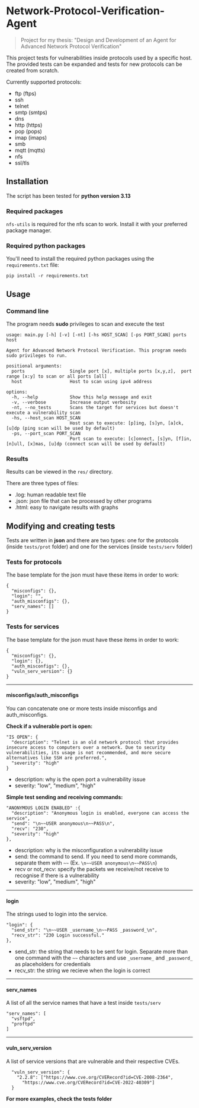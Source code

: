 # Network-Protocol-Verification-Agent

> Project for my thesis: "Design and Development of an Agent for Advanced Network Protocol Verification"

This project tests for vulnerabilities inside protocols used by a specific host. The provided tests can be expanded and tests for new protocols can be created from scratch.

Currently supported protocols: 
- ftp (ftps)
- ssh
- telnet
- smtp (smtps)
- dns
- http (https)
- pop (pops)
- imap (imaps)
- smb
- mqtt (mqtts)
- nfs
- ssl/tls

## Installation

The script has been tested for **python version 3.13**

### Required packages

`nfs-utils` is required for the nfs scan to work. Install it with your preferred package manager.

### Required python packages

You'll need to install the required python packages using the `requirements.txt` file:
```
pip install -r requirements.txt
```

## Usage

### Command line

The program needs **sudo** privileges to scan and execute the test

```
usage: main.py [-h] [-v] [-nt] [-hs HOST_SCAN] [-ps PORT_SCAN] ports host

Agent for Advanced Network Protocol Verification. This program needs sudo privileges to run.

positional arguments:
  ports                 Single port [x], multiple ports [x,y,z],  port range [x:y] to scan or all ports [all]
  host                  Host to scan using ipv4 address

options:
  -h, --help            Show this help message and exit
  -v, --verbose         Increase output verbosity
  -nt, --no_tests       Scans the target for services but doesn't execute a vulnerability scan
  -hs, --host_scan HOST_SCAN
                        Host scan to execute: [p]ing, [s]yn, [a]ck, [u]dp (ping scan will be used by default)
  -ps, --port_scan PORT_SCAN
                        Port scan to execute: [c]onnect, [s]yn, [f]in, [n]ull, [x]mas, [u]dp (connect scan will be used by default)
```

### Results

Results can be viewed in the `res/` directory.

There are three types of files:
- .log: human readable text file
- .json: json file that can be processed by other programs
- .html: easy to navigate results with graphs

## Modifying and creating tests

Tests are written in __json__ and there are two types: one for the protocols (inside `tests/prot` folder) and one for the services (inside `tests/serv` folder)

### Tests for protocols

The base template for the json must have these items in order to work:
```
{
  "misconfigs": {},
  "login": "",
  "auth_misconfigs": {},
  "serv_names": []
}
```

### Tests for services

The base template for the json must have these items in order to work:
```
{
  "misconfigs": {},
  "login": {},
  "auth_misconfigs": {},
  "vuln_serv_version": {}
}
```

---

#### misconfigs/auth_misconfigs

You can concatenate one or more tests inside misconfigs and auth_misconfigs.

**Check if a vulnerable port is open:**
```
"IS OPEN": {
  "description": "Telnet is an old network protocol that provides insecure access to computers over a network. Due to security vulnerabilities, its usage is not recommended, and more secure alternatives like SSH are preferred.",
  "severity": "high"
}
```

- description: why is the open port a vulnerability issue
- severity: "low", "medium", "high"

**Simple test sending and receiving commands:**
```
"ANONYMOUS LOGIN ENABLED" :{
  "description": "Anonymous login is enabled, everyone can access the service",
  "send": "\n~~USER anonymous\n~~PASS\n",
  "recv": "230",
  "severity": "high"
},
```

- description: why is the misconfiguration a vulnerability issue
- send: the command to send. If you need to send more commands, separate them with `~~` (Ex. `\n~~USER anonymous\n~~PASS\n`)
- recv or not_recv: specify the packets we receive/not receive to recognise if there is a vulnerability
- severity: "low", "medium", "high"

---

#### login

The strings used to login into the service.

```
"login": {
  "send_str": "\n~~USER _username_\n~~PASS _password_\n",
  "recv_str": "230 Login successful."
},
```

- send_str: the string that needs to be sent for login. Separate more than one command with the `~~` characters and use `_username_` and `_password_` as placeholders for credentials
- recv_str: the string we recieve when the login is correct

---

#### serv_names

A list of all the service names that have a test inside `tests/serv`

```
"serv_names": [
  "vsftpd",
  "proftpd"
]
```

---

#### vuln_serv_version

A list of service versions that are vulnerable and their respective CVEs.

```
  "vuln_serv_version": {
    "2.2.8": ["https://www.cve.org/CVERecord?id=CVE-2008-2364", 
      "https://www.cve.org/CVERecord?id=CVE-2022-40309"]
  }
```

**For more examples, check the tests folder**